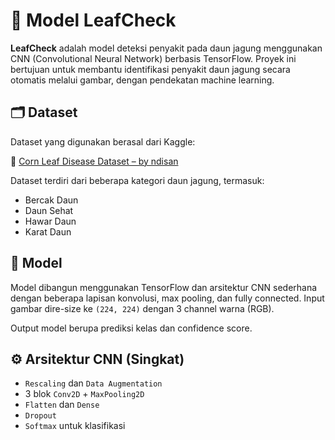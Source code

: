 # 🌿 Model LeafCheck

**LeafCheck** adalah model deteksi penyakit pada daun jagung menggunakan CNN (Convolutional Neural Network) berbasis TensorFlow. Proyek ini bertujuan untuk membantu identifikasi penyakit daun jagung secara otomatis melalui gambar, dengan pendekatan machine learning.

## 🗂️ Dataset

Dataset yang digunakan berasal dari Kaggle:

🔗 [Corn Leaf Disease Dataset – by ndisan](https://www.kaggle.com/datasets/ndisan/corn-leaf-disease)

Dataset terdiri dari beberapa kategori daun jagung, termasuk:
- Bercak Daun
- Daun Sehat
- Hawar Daun
- Karat Daun

## 🧠 Model

Model dibangun menggunakan TensorFlow dan arsitektur CNN sederhana dengan beberapa lapisan konvolusi, max pooling, dan fully connected. Input gambar dire-size ke `(224, 224)` dengan 3 channel warna (RGB).

Output model berupa prediksi kelas dan confidence score.

## ⚙️ Arsitektur CNN (Singkat)

- `Rescaling` dan `Data Augmentation`
- 3 blok `Conv2D` + `MaxPooling2D`
- `Flatten` dan `Dense`
- `Dropout`
- `Softmax` untuk klasifikasi

